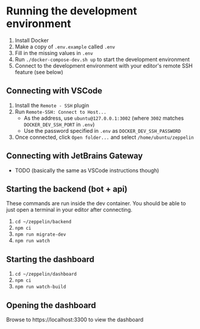 # Running the development environment
1. Install Docker
2. Make a copy of `.env.example` called `.env`
3. Fill in the missing values in `.env`
4. Run `./docker-compose-dev.sh up` to start the development environment
5. Connect to the development environment with your editor's remote SSH feature (see below)

## Connecting with VSCode
1. Install the `Remote - SSH` plugin
2. Run `Remote-SSH: Connect to Host...`
    * As the address, use `ubuntu@127.0.0.1:3002` (where `3002` matches `DOCKER_DEV_SSH_PORT` in `.env`)
    * Use the password specified in `.env` as `DOCKER_DEV_SSH_PASSWORD`
3. Once connected, click `Open folder...` and select `/home/ubuntu/zeppelin`

## Connecting with JetBrains Gateway
* TODO (basically the same as VSCode instructions though)

## Starting the backend (bot + api)
These commands are run inside the dev container. You should be able to just open a terminal in your editor after connecting.
1. `cd ~/zeppelin/backend`
2. `npm ci`
3. `npm run migrate-dev`
4. `npm run watch`

## Starting the dashboard
1. `cd ~/zeppelin/dashboard`
2. `npm ci`
3. `npm run watch-build`

## Opening the dashboard
Browse to https://localhost:3300 to view the dashboard

